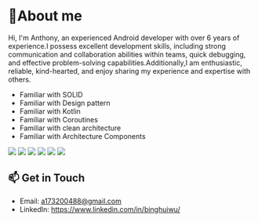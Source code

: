 
# 👋About me

Hi, I'm Anthony, an experienced Android developer with over 6 years of experience.I possess excellent development skills, including strong communication and collaboration abilities within teams, quick debugging, and effective problem-solving capabilities.Additionally,I am enthusiastic, reliable, kind-hearted, and enjoy sharing my experience and expertise with others.
- Familiar with SOLID
- Familiar with Design pattern
- Familiar with Kotlin
- Familiar with Coroutines
- Familiar with clean architecture
- Familiar with Architecture Components

![](https://img.shields.io/badge/Code-Kotlin-informational?style=flat&logo=kotlin&logoColor=white&color=0095D5)
![](https://img.shields.io/badge/Tool-Coroutines-informational?style=flat&logo=Kotlin&logoColor=white&color=0095D5)
![](https://img.shields.io/badge/SDK-Android_SDK-informational?style=flat&logo=android&logoColor=white&color=3DDC84)
![](https://img.shields.io/badge/Tools-MVC_MVP_MVVM-informational?style=flat&logo=Model_View_Controller&logoColor=white&color=blueviolet)
![](https://img.shields.io/badge/Tools-Jetpack-informational?style=flat&logo=android&logoColor=white&color=3DDC84)
![](https://img.shields.io/badge/Tools-Architecture_Components-informational?style=flat&logo=android&logoColor=white&color=3DDC84)


## 📫 Get in Touch

- Email: a173200488@gmail.com
- LinkedIn: https://www.linkedin.com/in/binghuiwu/
